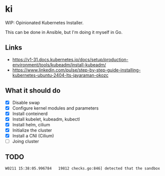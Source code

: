 # ki

WIP: Opinionated Kubernetes Installer.

This can be done in Ansible, but I'm doing it myself in Go.

## Links

- https://v1-31.docs.kubernetes.io/docs/setup/production-environment/tools/kubeadm/install-kubeadm/
- https://www.linkedin.com/pulse/step-by-step-guide-installing-kubernetes-ubuntu-2404-lts-jayaraman-okozc

## What it should do

- [x] Disable swap
- [x] Configure kernel modules and parameters
- [x] Install conteinerd
- [x] Install kubelet, kubeadm, kubectl
- [x] Install helm, cilium
- [x] Initialize the cluster
- [x] Install a CNI (Cilium)
- [ ] Joing cluster

## TODO

```bash
W0211 15:38:05.996784   19812 checks.go:846] detected that the sandbox image "registry.k8s.io/pause:3.8" of the container runtime is inconsistent with that used by kubeadm.It is recommended to use "registry.k8s.io/pause:3.10" as the CRI sandbox image.
```
